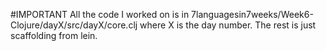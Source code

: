 #IMPORTANT
All the code I worked on is in  7languagesin7weeks/Week6-Clojure/dayX/src/dayX/core.clj
where X is the day number. The rest is just scaffolding from lein.
